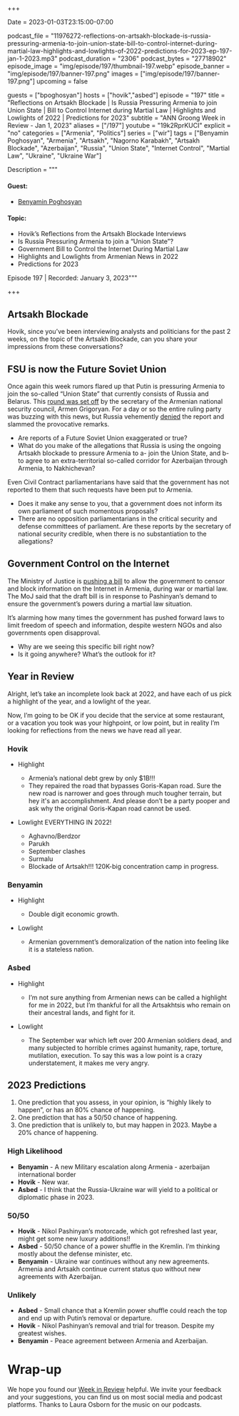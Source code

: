 +++

Date = 2023-01-03T23:15:00-07:00

podcast_file = "11976272-reflections-on-artsakh-blockade-is-russia-pressuring-armenia-to-join-union-state-bill-to-control-internet-during-martial-law-highlights-and-lowlights-of-2022-predictions-for-2023-ep-197-jan-1-2023.mp3"
podcast_duration = "2306"
podcast_bytes = "27718902"
episode_image = "img/episode/197/thumbnail-197.webp"
episode_banner = "img/episode/197/banner-197.png"
images = ["img/episode/197/banner-197.png"]
upcoming = false

guests = ["bpoghosyan"]
hosts = ["hovik","asbed"]
episode = "197"
title = "Reflections on Artsakh Blockade | Is Russia Pressuring Armenia to join Union State | Bill to Control Internet during Martial Law | Highlights and Lowlights of 2022 | Predictions for 2023"
subtitle = "ANN Groong Week in Review - Jan 1, 2023"
aliases = ["/197"]
youtube = "19k2RprKUCI"
explicit = "no"
categories = ["Armenia", "Politics"]
series = ["wir"]
tags = ["Benyamin Poghosyan", "Armenia", "Artsakh", "Nagorno Karabakh", "Artsakh Blockade", "Azerbaijan", "Russia", "Union State", "Internet Control", "Martial Law", "Ukraine", "Ukraine War"]

Description = """

#### Guest:
* [Benyamin Poghosyan](/guest/bpoghosyan)

#### Topic:
* Hovik’s Reflections from the Artsakh Blockade Interviews
* Is Russia Pressuring Armenia to join a “Union State”?
* Government Bill to Control the Internet During Martial Law
* Highlights and Lowlights from Armenian News in 2022
* Predictions for 2023


Episode 197 | Recorded: January 3, 2023"""

+++

## Artsakh Blockade

Hovik, since you’ve been interviewing analysts and politicians for the past 2 weeks, on the topic of the Artsakh Blockade, can you share your impressions from these conversations?


## FSU is now the Future Soviet Union

Once again this week rumors flared up that Putin is pressuring Armenia to join the so-called “Union State” that currently consists of Russia and Belarus. This [round was set off](https://www.azatutyun.am/a/32195524.html) by the secretary of the Armenian national security council, Armen Grigoryan. For a day or so the entire ruling party was buzzing with this news, but Russia vehemently [denied](https://www.azatutyun.am/a/32197595.html) the report and slammed the provocative remarks.

* Are reports of a Future Soviet Union exaggerated or true?
* What do you make of the allegations that Russia is using the ongoing Artsakh blockade to pressure Armenia to a- join the Union State, and b- to agree to an extra-territorial so-called corridor for Azerbaijan through Armenia, to Nakhichevan?

Even Civil Contract parliamentarians have said that the government has not reported to them that such requests have been put to Armenia.

* Does it make any sense to you, that a government does not inform its own parliament of such momentous proposals?
* There are no opposition parliamentarians in the critical security and defense committees of parliament. Are these reports by the secretary of national security credible, when there is no substantiation to the allegations?


## Government Control on the Internet

The Ministry of Justice is [pushing a bill](https://www.azatutyun.am/a/32197211.html) to allow the government to censor and block information on the Internet in Armenia, during war or martial law. The MoJ said that the draft bill is in response to Pashinyan’s demand to ensure the government’s powers during a martial law situation.

It’s alarming how many times the government has pushed forward laws to limit freedom of speech and information, despite western NGOs and also governments open disapproval.

* Why are we seeing this specific bill right now?
* Is it going anywhere? What’s the outlook for it?


## Year in Review

Alright, let’s take an incomplete look back at 2022, and have each of us pick a highlight of the year, and a lowlight of the year.

Now, I’m going to be OK if you decide that the service at some restaurant, or a vacation you took was your highpoint, or low point, but in reality I’m looking for reflections from the news we have read all year.


### Hovik

* Highlight
    * Armenia’s national debt grew by only $1B!!!
    * They repaired the road that bypasses Goris-Kapan road. Sure the new road is narrower and goes through much tougher terrain, but hey it's an accomplishment. And please don’t be a party pooper and ask why the original Goris-Kapan road cannot be used.

* Lowlight EVERYTHING IN 2022!
    * Aghavno/Berdzor
    * Parukh
    * September clashes
    * Surmalu
    * Blockade of Artsakh!!! 120K-big concentration camp in progress.


### Benyamin

* Highlight
    * Double digit economic growth.

* Lowlight
    * Armenian government’s demoralization of the nation into feeling like it is a stateless nation.


### Asbed

* Highlight
    * I’m not sure anything from Armenian news can be called a highlight for me in 2022, but I’m thankful for all the Artsakhtsis who remain on their ancestral lands, and fight for it.

* Lowlight
    * The September war which left over 200 Armenian soldiers dead, and many subjected to horrible crimes against humanity, rape, torture, mutilation, execution. To say this was a low point is a crazy understatement, it makes me very angry.


## 2023 Predictions

1. One prediction that you assess, in your opinion, is “highly likely to happen”, or has an 80% chance of happening.
2. One prediction that has a 50/50 chance of happening.
3. One prediction that is unlikely to, but may happen in 2023. Maybe a 20% chance of happening.


### High Likelihood

* **Benyamin** - A new Military escalation along Armenia - azerbaijan international border
* **Hovik** - New war.
* **Asbed** - I think that the Russia-Ukraine war will yield to a political or diplomatic phase in 2023.


### 50/50

* **Hovik** - Nikol Pashinyan’s motorcade, which got refreshed last year, might get some new luxury additions!!
* **Asbed** - 50/50 chance of a power shuffle in the Kremlin. I’m thinking mostly about the defense minister, etc.
* **Benyamin** - Ukraine war continues without any new agreements. Armenia and Artsakh continue current status quo without new agreements with Azerbaijan.


### Unlikely

* **Asbed** - Small chance that a Kremlin power shuffle could reach the top and end up with Putin’s removal or departure.
* **Hovik** - Nikol Pashinyan’s removal and trial for treason. Despite my greatest wishes.
* **Benyamin** - Peace agreement between Armenia and Azerbaijan.


# Wrap-up

We hope you found our [Week in Review](/series/wir) helpful. We invite your feedback and your suggestions, you can find us on most social media and podcast platforms. Thanks to Laura Osborn for the music on our podcasts.
